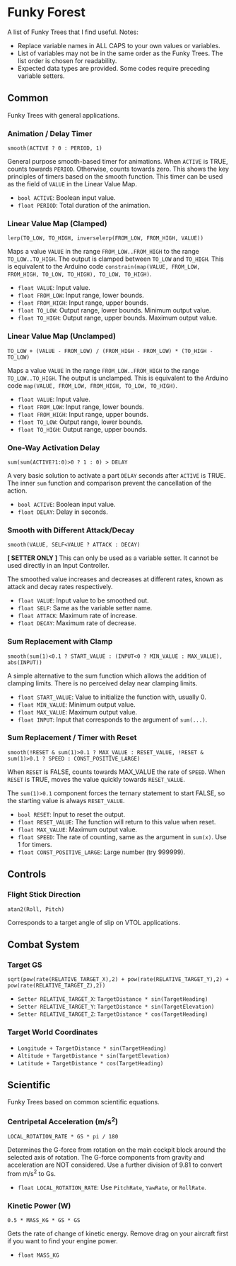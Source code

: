 # Funky Forest

A list of Funky Trees that I find useful. Notes:

- Replace variable names in ALL CAPS to your own values or variables.
- List of variables may not be in the same order as the Funky Trees. The list order is chosen for readability.
- Expected data types are provided. Some codes require preceding variable setters.

## Common

Funky Trees with general applications.

### Animation / Delay Timer

`smooth(ACTIVE ? 0 : PERIOD, 1)`

General purpose smooth-based timer for animations. When `ACTIVE` is TRUE, counts towards `PERIOD`. Otherwise, counts towards zero. This shows the key principles of timers based on the smooth function. This timer can be used as the field of `VALUE` in the Linear Value Map.

- `bool ACTIVE`: Boolean input value.
- `float PERIOD`: Total duration of the animation.

### Linear Value Map (Clamped)

`lerp(TO_LOW, TO_HIGH, inverselerp(FROM_LOW, FROM_HIGH, VALUE))`

Maps a value `VALUE` in the range `FROM_LOW..FROM_HIGH` to the range `TO_LOW..TO_HIGH`. The output is clamped between `TO_LOW` and `TO_HIGH`. This is equivalent to the Arduino code `constrain(map(VALUE, FROM_LOW, FROM_HIGH, TO_LOW, TO_HIGH), TO_LOW, TO_HIGH)`.

- `float VALUE`: Input value.
- `float FROM_LOW`: Input range, lower bounds.
- `float FROM_HIGH`: Input range, upper bounds.
- `float TO_LOW`: Output range, lower bounds. Minimum output value.
- `float TO_HIGH`: Output range, upper bounds. Maximum output value.

### Linear Value Map (Unclamped)

`TO_LOW + (VALUE - FROM_LOW) / (FROM_HIGH - FROM_LOW) * (TO_HIGH - TO_LOW)`

Maps a value `VALUE` in the range `FROM_LOW..FROM_HIGH` to the range `TO_LOW..TO_HIGH`. The output is unclamped. This is equivalent to the Arduino code `map(VALUE, FROM_LOW, FROM_HIGH, TO_LOW, TO_HIGH)`.

- `float VALUE`: Input value.
- `float FROM_LOW`: Input range, lower bounds.
- `float FROM_HIGH`: Input range, upper bounds.
- `float TO_LOW`: Output range, lower bounds.
- `float TO_HIGH`: Output range, upper bounds.

### One-Way Activation Delay

`sum(sum(ACTIVE?1:0)>0 ? 1 : 0) > DELAY`

A very basic solution to activate a part `DELAY` seconds after `ACTIVE` is TRUE. The inner `sum` function and comparison prevent the cancellation of the action.

- `bool ACTIVE`: Boolean input value.
- `float DELAY`: Delay in seconds.

### Smooth with Different Attack/Decay

`smooth(VALUE, SELF<VALUE ? ATTACK : DECAY)`

**[ SETTER ONLY ]** This can only be used as a variable setter. It cannot be used directly in an Input Controller.

The smoothed value increases and decreases at different rates, known as attack and decay rates respectively.

- `float VALUE`: Input value to be smoothed out.
- `float SELF`: Same as the variable setter name.
- `float ATTACK`: Maximum rate of increase.
- `float DECAY`: Maximum rate of decrease.

### Sum Replacement with Clamp

`smooth(sum(1)<0.1 ? START_VALUE : (INPUT<0 ? MIN_VALUE : MAX_VALUE), abs(INPUT))`

A simple alternative to the sum function which allows the addition of clamping limits. There is no perceived delay near clamping limits.

- `float START_VALUE`: Value to initialize the function with, usually 0.
- `float MIN_VALUE`: Minimum output value.
- `float MAX_VALUE`: Maximum output value.
- `float INPUT`: Input that corresponds to the argument of `sum(...)`.

### Sum Replacement / Timer with Reset

`smooth(!RESET & sum(1)>0.1 ? MAX_VALUE : RESET_VALUE, !RESET & sum(1)>0.1 ? SPEED : CONST_POSITIVE_LARGE)`

When `RESET` is FALSE, counts towards MAX_VALUE the rate of `SPEED`. When `RESET` is TRUE, moves the value quickly towards `RESET_VALUE`.

The `sum(1)>0.1` component forces the ternary statement to start FALSE, so the starting value is always `RESET_VALUE`.

- `bool RESET`: Input to reset the output.
- `float RESET_VALUE`: The function will return to this value when reset.
- `float MAX_VALUE`: Maximum output value.
- `float SPEED`: The rate of counting, same as the argument in `sum(x)`. Use 1 for timers.
- `float CONST_POSITIVE_LARGE`: Large number (try 999999).

## Controls

### Flight Stick Direction

`atan2(Roll, Pitch)`

Corresponds to a target angle of slip on VTOL applications.

## Combat System

### Target GS

`sqrt(pow(rate(RELATIVE_TARGET_X),2) + pow(rate(RELATIVE_TARGET_Y),2) + pow(rate(RELATIVE_TARGET_Z),2))`

- `Setter RELATIVE_TARGET_X`: `TargetDistance * sin(TargetHeading)`
- `Setter RELATIVE_TARGET_Y`: `TargetDistance * sin(TargetElevation)`
- `Setter RELATIVE_TARGET_Z`: `TargetDistance * cos(TargetHeading)`

### Target World Coordinates

- `Longitude + TargetDistance * sin(TargetHeading)`
- `Altitude + TargetDistance * sin(TargetElevation)`
- `Latitude + TargetDistance * cos(TargetHeading)`

## Scientific

Funky Trees based on common scientific equations.

### Centripetal Acceleration (m/s<sup>2</sup>)

`LOCAL_ROTATION_RATE * GS * pi / 180`

Determines the G-force from rotation on the main cockpit block around the selected axis of rotation. The G-force components from gravity and acceleration are NOT considered. Use a further division of 9.81 to convert from m/s<sup>2</sup> to Gs.

- `float LOCAL_ROTATION_RATE`: Use `PitchRate`, `YawRate`, or `RollRate`.

### Kinetic Power (W)

`0.5 * MASS_KG * GS * GS`

Gets the rate of change of kinetic energy. Remove drag on your aircraft first if you want to find your engine power.

- `float MASS_KG`
